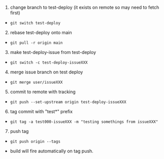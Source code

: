 1. change branch to test-deploy (it exists on remote so may need to fetch first)
  - `git switch test-deploy`
2. rebase test-deploy onto main
  - `git pull -r origin main`
3. make test-deploy-issue from test-deploy
  - `git switch -c test-deploy-issueXXX`
4. merge issue branch on test deploy
  - `git merge user/issueXXX`
5. commit to remote with tracking
  - `git push --set-upstream origin test-deploy-issueXXX`
6. tag commit with "test*" prefix
  - `git tag -a test000-issueXXX -m "testing somethings from issueXXX"`
7. push tag
  - `git push origin --tags`
* build will fire automatically on tag push.
